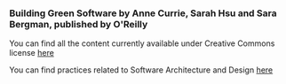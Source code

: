 ### Building Green Software by Anne Currie, Sarah Hsu and Sara Bergman, published by O'Reilly

You can find all the content currently available under Creative Commons license [here](https://www.strategically.green/building-green-software)

You can find practices related to Software Architecture and Design [here](https://www.strategically.green/chapter-4-operational-efficiency)
